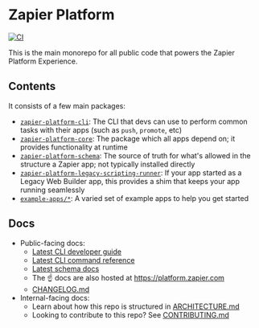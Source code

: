 # Zapier Platform

[![CI](https://github.com/zapier/zapier-platform/actions/workflows/ci.yaml/badge.svg)](https://github.com/zapier/zapier-platform/actions/workflows/ci.yaml)

This is the main monorepo for all public code that powers the Zapier Platform Experience.

## Contents

It consists of a few main packages:

- [`zapier-platform-cli`](packages/cli): The CLI that devs can use to perform common tasks with their apps (such as `push`, `promote`, etc)
- [`zapier-platform-core`](packages/core): The package which all apps depend on; it provides functionality at runtime
- [`zapier-platform-schema`](packages/schema): The source of truth for what's allowed in the structure a Zapier app; not typically installed directly
- [`zapier-platform-legacy-scripting-runner`](packages/legacy-scripting-runner): If your app started as a Legacy Web Builder app, this provides a shim that keeps your app running seamlessly
- [`example-apps/*`](example-apps): A varied set of example apps to help you get started

## Docs

* Public-facing docs:
  - [Latest CLI developer guide](packages/cli/README.md)
  - [Latest CLI command reference](packages/cli/docs/cli.md)
  - [Latest schema docs](packages/schema/docs/build/schema.md)
  - The :point_up: docs are also hosted at https://platform.zapier.com
  - [CHANGELOG.md](CHANGELOG.md)
* Internal-facing docs:
  - Learn about how this repo is structured in [ARCHITECTURE.md](ARCHITECTURE.md)
  - Looking to contribute to this repo? See [CONTRIBUTING.md](CONTRIBUTING.md)
